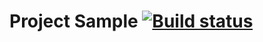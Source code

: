 # Project Sample [![Build status](https://ci.appveyor.com/api/projects/status/yntox56w13rsoi11?svg=true)](https://ci.appveyor.com/project/AnastasiyaMaksimovna/postmanapi)
